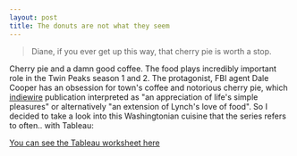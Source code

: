 ```yaml
---
layout: post
title: The donuts are not what they seem
---
```


> Diane, if you ever get up this way, that cherry pie is worth a stop.

Cherry pie and a damn good coffee. The food plays incredibly important role in the Twin Peaks season 1 and 2. The protagonist, FBI agent Dale Cooper has an obsession for town's coffee and notorious cherry pie, which [indiewire](http://www.indiewire.com/2017/05/twin-peaks-food-heroes-pie-villains-puke-garmonbozia-1201831186/) publication interpreted as "an appreciation of life's simple pleasures" or alternatively "an extension of Lynch's love of food". So I decided to take a look into this Washingtonian cuisine that the series refers to often.. with Tableau:

[You can see the Tableau worksheet here](https://public.tableau.com/views/TwinPeaksFoodReferences/Dashboard2?:embed=y&:display_count=yes)
